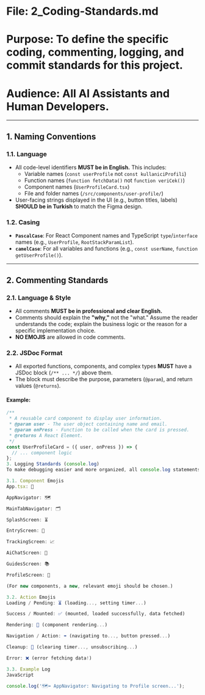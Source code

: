 # File: 2_Coding-Standards.md
# Purpose: To define the specific coding, commenting, logging, and commit standards for this project.
# Audience: All AI Assistants and Human Developers.

---

## 1. Naming Conventions

### 1.1. Language
-   All code-level identifiers **MUST be in English.** This includes:
    -   Variable names (`const userProfile` not `const kullaniciProfili`)
    -   Function names (`function fetchData()` not `function veriCek()`)
    -   Component names (`UserProfileCard.tsx`)
    -   File and folder names (`/src/components/user-profile/`)
-   User-facing strings displayed in the UI (e.g., button titles, labels) **SHOULD be in Turkish** to match the Figma design.

### 1.2. Casing
-   **`PascalCase`**: For React Component names and TypeScript `type`/`interface` names (e.g., `UserProfile`, `RootStackParamList`).
-   **`camelCase`**: For all variables and functions (e.g., `const userName`, `function getUserProfile()`).

---

## 2. Commenting Standards

### 2.1. Language & Style
-   All comments **MUST be in professional and clear English.**
-   Comments should explain the **"why,"** not the "what." Assume the reader understands the code; explain the business logic or the reason for a specific implementation choice.
-   **NO EMOJIS** are allowed in code comments.

### 2.2. JSDoc Format
-   All exported functions, components, and complex types **MUST** have a JSDoc block (`/** ... */`) above them.
-   The block must describe the purpose, parameters (`@param`), and return values (`@returns`).

#### Example:
```typescript
/**
 * A reusable card component to display user information.
 * @param user - The user object containing name and email.
 * @param onPress - Function to be called when the card is pressed.
 * @returns A React Element.
 */
const UserProfileCard = ({ user, onPress }) => {
  // ... component logic
};
3. Logging Standards (console.log)
To make debugging easier and more organized, all console.log statements MUST follow this two-emoji format: [Component Emoji][Action Emoji] Descriptive Message.

3.1. Component Emojis
App.tsx: 📱

AppNavigator: 🗺️

MainTabNavigator: 🗂️

SplashScreen: ⏳

EntryScreen: 🚪

TrackingScreen: 📈

AiChatScreen: 🤖

GuidesScreen: 📚

ProfileScreen: 👤

(For new components, a new, relevant emoji should be chosen.)

3.2. Action Emojis
Loading / Pending: ⏳ (loading..., setting timer...)

Success / Mounted: ✅ (mounted, loaded successfully, data fetched)

Rendering: 🎨 (component rendering...)

Navigation / Action: ➡️ (navigating to..., button pressed...)

Cleanup: 🧹 (clearing timer..., unsubscribing...)

Error: ❌ (error fetching data!)

3.3. Example Log
JavaScript

console.log('🗺️➡️ AppNavigator: Navigating to Profile screen...');